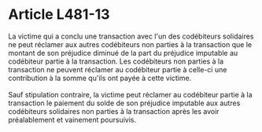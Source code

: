 # Article L481-13

<div align='left'>La victime qui a conclu une transaction avec l'un des codébiteurs  solidaires ne peut réclamer aux autres codébiteurs non parties à la  transaction que le montant de son préjudice diminué de la part du  préjudice imputable au codébiteur partie à la transaction. Les  codébiteurs non parties à la transaction ne peuvent réclamer au  codébiteur partie à celle-ci une contribution à la somme qu'ils ont  payée à cette victime. <br/><br/> Sauf stipulation  contraire, la victime peut réclamer au codébiteur partie à la  transaction le paiement du solde de son préjudice imputable aux autres  codébiteurs solidaires non parties à la transaction après les avoir  préalablement et vainement poursuivis. </div>